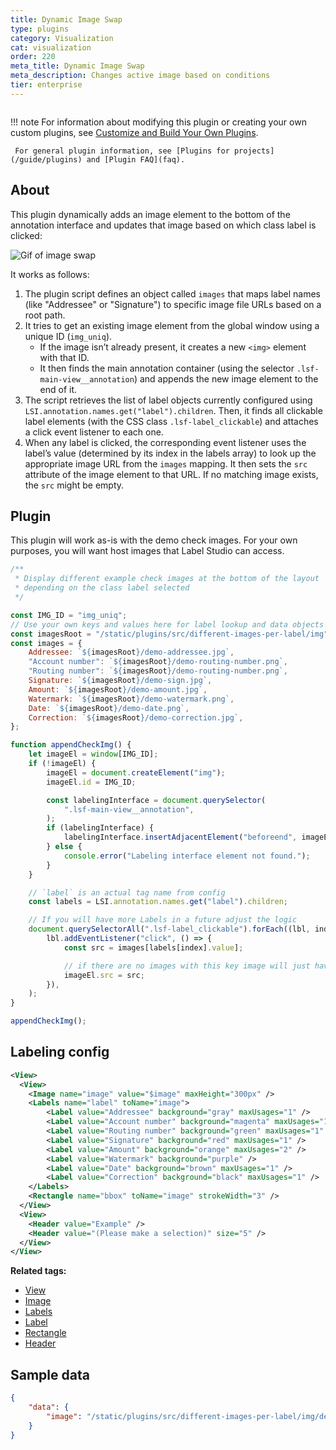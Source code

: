 ```yaml
---
title: Dynamic Image Swap
type: plugins
category: Visualization
cat: visualization
order: 220
meta_title: Dynamic Image Swap
meta_description: Changes active image based on conditions
tier: enterprise
---
```


<img src="/images/plugins/dynamic-images-thumb.png" alt="" class="gif-border" style="max-width: 552px !important;" />

!!! note
     For information about modifying this plugin or creating your own custom plugins, see [Customize and Build Your Own Plugins](custom).

     For general plugin information, see [Plugins for projects](/guide/plugins) and [Plugin FAQ](faq).

## About

This plugin dynamically adds an image element to the bottom of the annotation interface and updates that image based on which class label is clicked:

![Gif of image swap](/images/plugins/dynamic-images.gif)

It works as follows:

1. The plugin script defines an object called `images` that maps label names (like "Addressee" or "Signature") to specific image file URLs based on a root path.
2. It tries to get an existing image element from the global window using a unique ID (`img_uniq`). 
   - If the image isn’t already present, it creates a new `<img>` element with that ID. 
   - It then finds the main annotation container (using the selector `.lsf-main-view__annotation`) and appends the new image element to the end of it.
3. The script retrieves the list of label objects currently configured using `LSI.annotation.names.get("label").children`. 
   Then, it finds all clickable label elements (with the CSS class `.lsf-label_clickable`) and attaches a click event listener to each one.
4. When any label is clicked, the corresponding event listener uses the label’s value (determined by its index in the labels array) to look up the appropriate image URL from the `images` mapping. It then sets the `src` attribute of the image element to that URL. If no matching image exists, the `src` might be empty.


## Plugin

This plugin will work as-is with the demo check images. For your own purposes, you will want host images that Label Studio can access. 

```javascript
/**
 * Display different example check images at the bottom of the layout
 * depending on the class label selected
 */

const IMG_ID = "img_uniq";
// Use your own keys and values here for label lookup and data objects to display
const imagesRoot = "/static/plugins/src/different-images-per-label/img";
const images = {
	Addressee: `${imagesRoot}/demo-addressee.jpg`,
	"Account number": `${imagesRoot}/demo-routing-number.png`,
	"Routing number": `${imagesRoot}/demo-routing-number.png`,
	Signature: `${imagesRoot}/demo-sign.jpg`,
	Amount: `${imagesRoot}/demo-amount.jpg`,
	Watermark: `${imagesRoot}/demo-watermark.png`,
	Date: `${imagesRoot}/demo-date.png`,
	Correction: `${imagesRoot}/demo-correction.jpg`,
};

function appendCheckImg() {
	let imageEl = window[IMG_ID];
	if (!imageEl) {
		imageEl = document.createElement("img");
		imageEl.id = IMG_ID;

		const labelingInterface = document.querySelector(
			".lsf-main-view__annotation",
		);
		if (labelingInterface) {
			labelingInterface.insertAdjacentElement("beforeend", imageEl);
		} else {
			console.error("Labeling interface element not found.");
		}
	}

	// `label` is an actual tag name from config
	const labels = LSI.annotation.names.get("label").children;

	// If you will have more Labels in a future adjust the logic
	document.querySelectorAll(".lsf-label_clickable").forEach((lbl, index) =>
		lbl.addEventListener("click", () => {
			const src = images[labels[index].value];

			// if there are no images with this key image will just have an empty src
			imageEl.src = src;
		}),
	);
}

appendCheckImg();
```

## Labeling config

```xml
<View>
  <View>
    <Image name="image" value="$image" maxHeight="300px" />
    <Labels name="label" toName="image">
        <Label value="Addressee" background="gray" maxUsages="1" />
        <Label value="Account number" background="magenta" maxUsages="1" />
        <Label value="Routing number" background="green" maxUsages="1" />
        <Label value="Signature" background="red" maxUsages="1" />
        <Label value="Amount" background="orange" maxUsages="2" />
        <Label value="Watermark" background="purple" />
        <Label value="Date" background="brown" maxUsages="1" />
        <Label value="Correction" background="black" maxUsages="1" />
    </Labels>
    <Rectangle name="bbox" toName="image" strokeWidth="3" />
  </View>
  <View>
    <Header value="Example" />
    <Header value="(Please make a selection)" size="5" />
  </View>
</View>
```

**Related tags:**

* [View](/tags/view.html)
* [Image](/tags/image.html)
* [Labels](/tags/labels.html)
* [Label](/tags/label.html)
* [Rectangle](/tags/rectangle.html)
* [Header](/tags/header.html)

## Sample data

```json
{
	"data": {
		"image": "/static/plugins/src/different-images-per-label/img/demo-sample.png"
	}
}
```
